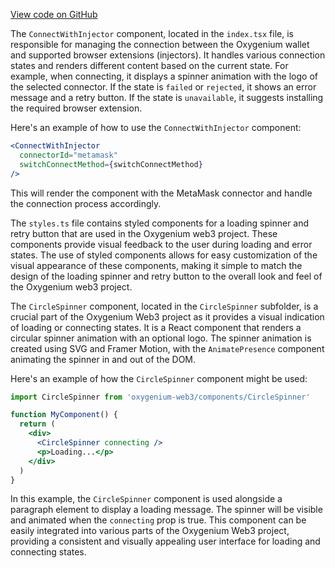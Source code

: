 [View code on GitHub](https://github.com/oxygenium-network/oxygenium-web3/.autodoc/docs/json/packages/web3-react/src/components/ConnectModal/ConnectWithInjector)

The `ConnectWithInjector` component, located in the `index.tsx` file, is responsible for managing the connection between the Oxygenium wallet and supported browser extensions (injectors). It handles various connection states and renders different content based on the current state. For example, when connecting, it displays a spinner animation with the logo of the selected connector. If the state is `failed` or `rejected`, it shows an error message and a retry button. If the state is `unavailable`, it suggests installing the required browser extension.

Here's an example of how to use the `ConnectWithInjector` component:

```jsx
<ConnectWithInjector
  connectorId="metamask"
  switchConnectMethod={switchConnectMethod}
/>
```

This will render the component with the MetaMask connector and handle the connection process accordingly.

The `styles.ts` file contains styled components for a loading spinner and retry button that are used in the Oxygenium web3 project. These components provide visual feedback to the user during loading and error states. The use of styled components allows for easy customization of the visual appearance of these components, making it simple to match the design of the loading spinner and retry button to the overall look and feel of the Oxygenium web3 project.

The `CircleSpinner` component, located in the `CircleSpinner` subfolder, is a crucial part of the Oxygenium Web3 project as it provides a visual indication of loading or connecting states. It is a React component that renders a circular spinner animation with an optional logo. The spinner animation is created using SVG and Framer Motion, with the `AnimatePresence` component animating the spinner in and out of the DOM.

Here's an example of how the `CircleSpinner` component might be used:

```jsx
import CircleSpinner from 'oxygenium-web3/components/CircleSpinner'

function MyComponent() {
  return (
    <div>
      <CircleSpinner connecting />
      <p>Loading...</p>
    </div>
  )
}
```

In this example, the `CircleSpinner` component is used alongside a paragraph element to display a loading message. The spinner will be visible and animated when the `connecting` prop is true. This component can be easily integrated into various parts of the Oxygenium Web3 project, providing a consistent and visually appealing user interface for loading and connecting states.
